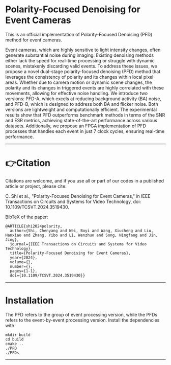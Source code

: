# Polarity-Focused Denoising for Event Cameras
This is an official implementation of Polarity-Focused Denoising (PFD) method for event cameras.

Event cameras, which are highly sensitive to light intensity changes, often generate substantial noise during imaging. Existing denoising methods either lack the speed for real-time processing or struggle with dynamic scenes, mistakenly discarding valid events. To address these issues, we propose a novel dual-stage polarity-focused denoising (PFD) method that leverages the consistency of polarity and its changes within local pixel areas. Whether due to camera motion or dynamic scene changes, the polarity and its changes in triggered events are highly correlated with these movements, allowing for effective noise handling. We introduce two versions: PFD-A, which excels at reducing background activity (BA) noise, and PFD-B, which is designed to address both BA and flicker noise. Both versions are lightweight and computationally efficient. The experimental results show that PFD outperforms benchmark methods in terms of the SNR and ESR metrics, achieving state-of-the-art performance across various datasets. Additionally, we propose an FPGA implementation of PFD processes that handles each event in just 7 clock cycles, ensuring real-time performance.

****
# 👉Citation   

Citations are welcome, and if you use all or part of our codes in a published article or project, please cite: 

C. Shi et al., "Polarity-Focused Denoising for Event Cameras," in IEEE Transactions on Circuits and Systems for Video Technology, doi: 10.1109/TCSVT.2024.3519430.

BibTeX of the paper:  
```
@ARTICLE{shi2024polarity,  
  author={Shi, Chenyang and Wei, Boyi and Wang, Xiucheng and Liu, Hanxiao and Zhang, Yibo and Li, Wenzhuo and Song, Ningfang and Jin, Jing},  
  journal={IEEE Transactions on Circuits and Systems for Video Technology},   
  title={Polarity-Focused Denoising for Event Cameras},   
  year={2024},  
  volume={},  
  number={},  
  pages={1-1},  
  doi={10.1109/TCSVT.2024.3519430}}  
```

****

# Installation
The PFD refers to the group of event processing version, while the PFDs refers to the event-by-event processing version.
Install the dependencies with

```
mkdir build
cd build
cmake ..
./PFD
./PFDs
```

****
